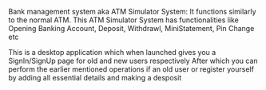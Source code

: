 Bank management system aka ATM Simulator System:
It functions similarly to the normal ATM. This ATM Simulator System has functionalities like Opening Banking Account, Deposit, Withdrawl, MiniStatement, Pin Change etc

This is a desktop application which when launched gives you a SignIn/SignUp page for old and new users respectively 
After which you can perform the earlier mentioned operations if an old user or register yourself by adding all essential details and making a desposit 
